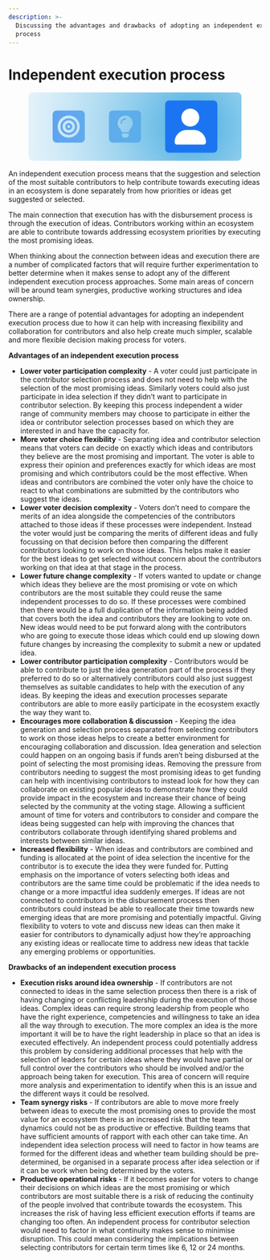 ```yaml
---
description: >-
  Discussing the advantages and drawbacks of adopting an independent execution
  process
---
```


# Independent execution process

<figure><img src="../.gitbook/assets/independent-execution-process.png" alt=""><figcaption></figcaption></figure>

An independent execution process means that the suggestion and selection of the most suitable contributors to help contribute towards executing ideas in an ecosystem is done separately from how priorities or ideas get suggested or selected.

The main connection that execution has with the disbursement process is through the execution of ideas. Contributors working within an ecosystem are able to contribute towards addressing ecosystem priorities by executing the most promising ideas.

When thinking about the connection between ideas and execution there are a number of complicated factors that will require further experimentation to better determine when it makes sense to adopt any of the different independent execution process approaches. Some main areas of concern will be around team synergies, productive working structures and idea ownership.

There are a range of potential advantages for adopting an independent execution process due to how it can help with increasing flexibility and collaboration for contributors and also help create much simpler, scalable and more flexible decision making process for voters.



**Advantages of an independent execution process**

* **Lower voter participation complexity** - A voter could just participate in the contributor selection process and does not need to help with the selection of the most promising ideas. Similarly voters could also just participate in idea selection if they didn’t want to participate in contributor selection. By keeping this process independent a wider range of community members may choose to participate in either the idea or contributor selection processes based on which they are interested in and have the capacity for.
* **More voter choice flexibility** - Separating idea and contributor selection means that voters can decide on exactly which ideas and contributors they believe are the most promising and important. The voter is able to express their opinion and preferences exactly for which ideas are most promising and which contributors could be the most effective. When ideas and contributors are combined the voter only have the choice to react to what combinations are submitted by the contributors who suggest the ideas.
* **Lower voter decision complexity** - Voters don’t need to compare the merits of an idea alongside the competencies of the contributors attached to those ideas if these processes were independent. Instead the voter would just be comparing the merits of different ideas and fully focussing on that decision before then comparing the different contributors looking to work on those ideas. This helps make it easier for the best ideas to get selected without concern about the contributors working on that idea at that stage in the process.
* **Lower future change complexity** - If voters wanted to update or change which ideas they believe are the most promising or vote on which contributors are the most suitable they could reuse the same independent processes to do so. If these processes were combined then there would be a full duplication of the information being added that covers both the idea and contributors they are looking to vote on. New ideas would need to be put forward along with the contributors who are going to execute those ideas which could end up slowing down future changes by increasing the complexity to submit a new or updated idea.
* **Lower contributor participation complexity** - Contributors would be able to contribute to just the idea generation part of the process if they preferred to do so or alternatively contributors could also just suggest themselves as suitable candidates to help with the execution of any ideas. By keeping the ideas and execution processes separate contributors are able to more easily participate in the ecosystem exactly the way they want to.
* **Encourages more collaboration & discussion** - Keeping the idea generation and selection process separated from selecting contributors to work on those ideas helps to create a better environment for encouraging collaboration and discussion. Idea generation and selection could happen on an ongoing basis if funds aren’t being disbursed at the point of selecting the most promising ideas. Removing the pressure from contributors needing to suggest the most promising ideas to get funding can help with incentivising contributors to instead look for how they can collaborate on existing popular ideas to demonstrate how they could provide impact in the ecosystem and increase their chance of being selected by the community at the voting stage. Allowing a sufficient amount of time for voters and contributors to consider and compare the ideas being suggested can help with improving the chances that contributors collaborate through identifying shared problems and interests between similar ideas.
* **Increased flexibility** - When ideas and contributors are combined and funding is allocated at the point of idea selection the incentive for the contributor is to execute the idea they were funded for. Putting emphasis on the importance of voters selecting both ideas and contributors are the same time could be problematic if the idea needs to change or a more impactful idea suddenly emerges. If ideas are not connected to contributors in the disbursement process then contributors could instead be able to reallocate their time towards new emerging ideas that are more promising and potentially impactful. Giving flexibility to voters to vote and discuss new ideas can then make it easier for contributors to dynamically adjust how they’re approaching any existing ideas or reallocate time to address new ideas that tackle any emerging problems or opportunities.



**Drawbacks of an independent execution process**

* **Execution risks around idea ownership** - If contributors are not connected to ideas in the same selection process then there is a risk of having changing or conflicting leadership during the execution of those ideas. Complex ideas can require strong leadership from people who have the right experience, competencies and willingness to take an idea all the way through to execution. The more complex an idea is the more important it will be to have the right leadership in place so that an idea is executed effectively. An independent process could potentially address this problem by considering additional processes that help with the selection of leaders for certain ideas where they would have partial or full control over the contributors who should be involved and/or the approach being taken for execution. This area of concern will require more analysis and experimentation to identify when this is an issue and the different ways it could be resolved.
* **Team synergy risks** - If contributors are able to move more freely between ideas to execute the most promising ones to provide the most value for an ecosystem there is an increased risk that the team dynamics could not be as productive or effective. Building teams that have sufficient amounts of rapport with each other can take time. An independent idea selection process will need to factor in how teams are formed for the different ideas and whether team building should be pre-determined, be organised in a separate process after idea selection or if it can be work when being determined by the voters.
* **Productive operational risks** - If it becomes easier for voters to change their decisions on which ideas are the most promising or which contributors are most suitable there is a risk of reducing the continuity of the people involved that contribute towards the ecosystem. This increases the risk of having less efficient execution efforts if teams are changing too often. An independent process for contributor selection would need to factor in what continuity makes sense to minimise disruption. This could mean considering the implications between selecting contributors for certain term times like 6, 12 or 24 months.
